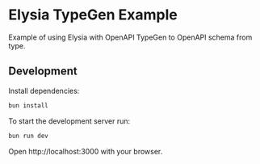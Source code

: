 # Elysia TypeGen Example

Example of using Elysia with OpenAPI TypeGen to OpenAPI schema from type.

## Development
Install dependencies:
```bash
bun install
```

To start the development server run:
```bash
bun run dev
```

Open http://localhost:3000 with your browser.
